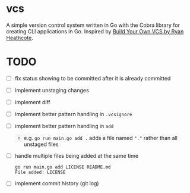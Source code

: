 # vcs

A simple version control system written in Go with the Cobra library for creating CLI applications in Go. Inspired by [Build Your Own VCS by Ryan Heathcote](https://ryanheathcote.com/git/build-your-own-vcs).

# TODO

- [ ] fix status showing <file> to be committed after it is already committed

- [ ] implement unstaging changes
- [ ] implement diff

- [ ] implement better pattern handling in `.vcsignore`
- [ ] implement better pattern handling in `add`
    - e.g. `go run main.go add .` adds a file named `"."` rather than all unstaged files

- [ ] handle multiple files being added at the same time
    ```
    go run main.go add LICENSE README.md
    File added: LICENSE
    ```

- [ ] implement commit history (git log)
